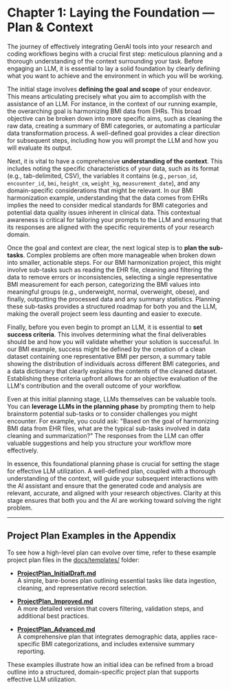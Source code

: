 # Chapter 1: Laying the Foundation — Plan & Context

The journey of effectively integrating GenAI tools into your research and coding workflows begins with a crucial first step: meticulous planning and a thorough understanding of the context surrounding your task. Before engaging an LLM, it is essential to lay a solid foundation by clearly defining what you want to achieve and the environment in which you will be working.

The initial stage involves **defining the goal and scope** of your endeavor. This means articulating precisely what you aim to accomplish with the assistance of an LLM. For instance, in the context of our running example, the overarching goal is harmonizing BMI data from EHRs. This broad objective can be broken down into more specific aims, such as cleaning the raw data, creating a summary of BMI categories, or automating a particular data transformation process. A well-defined goal provides a clear direction for subsequent steps, including how you will prompt the LLM and how you will evaluate its output.

Next, it is vital to have a comprehensive **understanding of the context**. This includes noting the specific characteristics of your data, such as its format (e.g., tab-delimited, CSV), the variables it contains (e.g., `person_id`, `encounter_id`, `bmi`, `height_cm`, `weight_kg`, `measurement_date`), and any domain-specific considerations that might be relevant. In our BMI harmonization example, understanding that the data comes from EHRs implies the need to consider medical standards for BMI categories and potential data quality issues inherent in clinical data. This contextual awareness is critical for tailoring your prompts to the LLM and ensuring that its responses are aligned with the specific requirements of your research domain.

Once the goal and context are clear, the next logical step is to **plan the sub-tasks**. Complex problems are often more manageable when broken down into smaller, actionable steps. For our BMI harmonization project, this might involve sub-tasks such as reading the EHR file, cleaning and filtering the data to remove errors or inconsistencies, selecting a single representative BMI measurement for each person, categorizing the BMI values into meaningful groups (e.g., underweight, normal, overweight, obese), and finally, outputting the processed data and any summary statistics. Planning these sub-tasks provides a structured roadmap for both you and the LLM, making the overall project seem less daunting and easier to execute.

Finally, before you even begin to prompt an LLM, it is essential to **set success criteria**. This involves determining what the final deliverables should be and how you will validate whether your solution is successful. In our BMI example, success might be defined by the creation of a clean dataset containing one representative BMI per person, a summary table showing the distribution of individuals across different BMI categories, and a data dictionary that clearly explains the contents of the cleaned dataset. Establishing these criteria upfront allows for an objective evaluation of the LLM's contribution and the overall outcome of your workflow.

Even at this initial planning stage, LLMs themselves can be valuable tools. You can **leverage LLMs in the planning phase** by prompting them to help brainstorm potential sub-tasks or to consider challenges you might encounter. For example, you could ask: "Based on the goal of harmonizing BMI data from EHR files, what are the typical sub-tasks involved in data cleaning and summarization?" The responses from the LLM can offer valuable suggestions and help you structure your workflow more effectively.

In essence, this foundational planning phase is crucial for setting the stage for effective LLM utilization. A well-defined plan, coupled with a thorough understanding of the context, will guide your subsequent interactions with the AI assistant and ensure that the generated code and analysis are relevant, accurate, and aligned with your research objectives. Clarity at this stage ensures that both you and the AI are working toward solving the right problem.

---

## **Project Plan Examples in the Appendix**

To see how a high-level plan can evolve over time, refer to these example project plan files in the [docs/templates/](../docs/templates/) folder:

- **[ProjectPlan_InitialDraft.md](../docs/templates/ProjectPlan_InitialDraft.md)**  
  A simple, bare-bones plan outlining essential tasks like data ingestion, cleaning, and representative record selection.

- **[ProjectPlan_Improved.md](../docs/templates/ProjectPlan_Improved.md)**  
  A more detailed version that covers filtering, validation steps, and additional best practices.

- **[ProjectPlan_Advanced.md](../docs/templates/ProjectPlan_Advanced.md)**  
  A comprehensive plan that integrates demographic data, applies race-specific BMI categorizations, and includes extensive summary reporting.

These examples illustrate how an initial idea can be refined from a broad outline into a structured, domain-specific project plan that supports effective LLM utilization.
